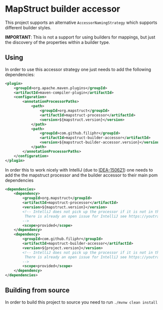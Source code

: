# MapStruct builder accessor

This project supports an alternative `AccessorNamingStrategy` which supports different builder styles.

**IMPORTANT**: This is not a support for using builders for mappings, but just the discovery of the properties within a builder type.

## Using

In order to use this accessor strategy one just needs to add the following dependencies:

```xml
<plugin>
    <groupId>org.apache.maven.plugins</groupId>
    <artifactId>maven-compiler-plugin</artifactId>
    <configuration>
        <annotationProcessorPaths>
            <path>
                <groupId>org.mapstruct</groupId>
                <artifactId>mapstruct-processor</artifactId>
                <version>${mapstruct.version}</version>
            </path>
            <path>
                <groupId>com.github.filiphr</groupId>
                <artifactId>mapstruct-builder-accessor</artifactId>
                <version>${mapstruct-builder-accessor.version}</version>
            </path>
        </annotationProcessorPaths>
    </configuration>
</plugin>
```

In order this to work nicely with IntelliJ (due to [IDEA-150621](https://youtrack.jetbrains.com/issue/IDEA-150621)) one needs
to add the the mapstruct processor and the builder accessor to their main pom dependencies

```xml
<dependencies>
    <dependency>
        <groupId>org.mapstruct</groupId>
        <artifactId>mapstruct-processor</artifactId>
        <version>${mapstruct.version}</version>
        <!-- IntelliJ does not pick up the processor if it is not in the dependencies.
         There is already an open issue for IntelliJ see https://youtrack.jetbrains.com/issue/IDEA-150621
        -->
        <scope>provided</scope>
    </dependency>
    <dependency>
        <groupId>com.github.filiphr</groupId>
        <artifactId>mapstruct-builder-accessor</artifactId>
        <version>${project.version}</version>
        <!-- IntelliJ does not pick up the processor if it is not in the dependencies.
         There is already an open issue for IntelliJ see https://youtrack.jetbrains.com/issue/IDEA-150621
        -->
        <scope>provided</scope>
    </dependency>
</dependencies>
```

## Building from source

In order to build this project to source you need to run `./mvnw clean install`
